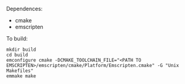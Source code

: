 Dependences:  
- cmake
- emscripten

To build:

	mkdir build
	cd build
	emconfigure cmake -DCMAKE_TOOLCHAIN_FILE="<PATH TO EMSCRIPTEN>/emscripten/cmake/Platform/Emscripten.cmake" -G "Unix Makefiles"
	emmake make
